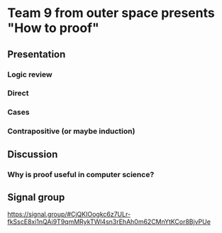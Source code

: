# Team 9 from outer space presents "How to proof"

## Presentation 
### Logic review 
### Direct 
### Cases 
### Contrapositive (or maybe induction) 

## Discussion
### Why is proof useful in computer science?

## Signal group
https://signal.group/#CjQKIOogkc6z7ULr-fkSscE8xi1nQAi9T9qmMRykTWl4sn3rEhAh0m62CMnYtKCor8BjvPUe

